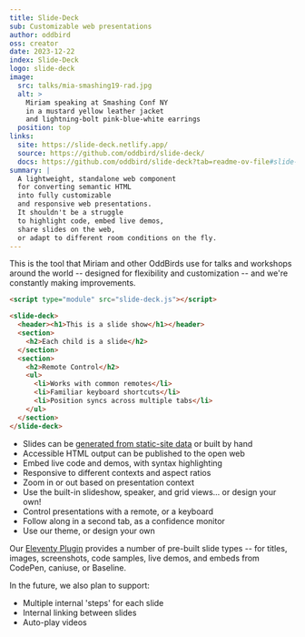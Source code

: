 ```yaml
---
title: Slide-Deck
sub: Customizable web presentations
author: oddbird
oss: creator
date: 2023-12-22
index: Slide-Deck
logo: slide-deck
image:
  src: talks/mia-smashing19-rad.jpg
  alt: >
    Miriam speaking at Smashing Conf NY
    in a mustard yellow leather jacket
    and lightning-bolt pink-blue-white earrings
  position: top
links:
  site: https://slide-deck.netlify.app/
  source: https://github.com/oddbird/slide-deck/
  docs: https://github.com/oddbird/slide-deck?tab=readme-ov-file#slide-deck
summary: |
  A lightweight, standalone web component
  for converting semantic HTML
  into fully customizable
  and responsive web presentations.
  It shouldn't be a struggle
  to highlight code, embed live demos,
  share slides on the web,
  or adapt to different room conditions on the fly.
---
```


This is the tool that Miriam
and other OddBirds use
for talks and workshops around the world --
designed for flexibility and customization --
and we're constantly making improvements.

```html
<script type="module" src="slide-deck.js"></script>

<slide-deck>
  <header><h1>This is a slide show</h1></header>
  <section>
    <h2>Each child is a slide</h2>
  </section>
  <section>
    <h2>Remote Control</h2>
    <ul>
      <li>Works with common remotes</li>
      <li>Familiar keyboard shortcuts</li>
      <li>Position syncs across multiple tabs</li>
    </ul>
  </section>
</slide-deck>
```

- Slides can be
  [generated from static-site data](https://github.com/oddbird/eleventy-plugin-slide-deck)
  or built by hand
- Accessible HTML output can be published to the open web
- Embed live code and demos, with syntax highlighting
- Responsive to different contexts and aspect ratios
- Zoom in or out based on presentation context
- Use the built-in slideshow, speaker, and grid views…
  or design your own!
- Control presentations with a remote, or a keyboard
- Follow along in a second tab, as a confidence monitor
- Use our theme, or design your own

Our [Eleventy Plugin](https://github.com/oddbird/eleventy-plugin-slide-deck)
provides a number of pre-built slide types --
for titles, images, screenshots, code samples, live demos,
and embeds from CodePen, caniuse, or Baseline.

In the future, we also plan to support:

- Multiple internal 'steps' for each slide
- Internal linking between slides
- Auto-play videos
